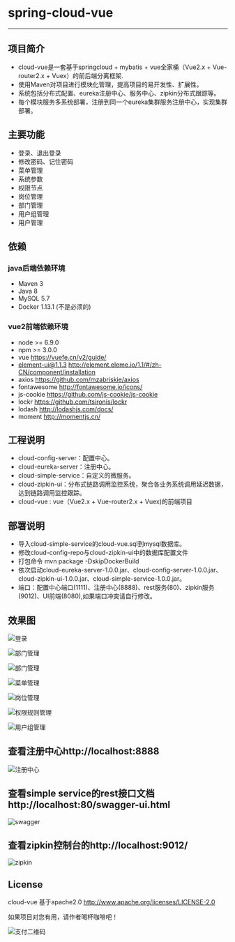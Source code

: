 # spring-cloud-vue
---

## 项目简介
* cloud-vue是一套基于springcloud + mybatis + vue全家桶（Vue2.x + Vue-router2.x + Vuex）的前后端分离框架.
* 使用Maven对项目进行模块化管理，提高项目的易开发性、扩展性。
* 系统包括分布式配置、eureka注册中心、服务中心、zipkin分布式跟踪等。
* 每个模块服务多系统部署，注册到同一个eureka集群服务注册中心，实现集群部署。

## 主要功能
* 登录、退出登录
* 修改密码、记住密码
* 菜单管理
* 系统参数
* 权限节点
* 岗位管理
* 部门管理
* 用户组管理
* 用户管理

## 依赖
### java后端依赖环境
* Maven 3
* Java 8
* MySQL 5.7
* Docker 1.13.1 (不是必须的)

### vue2前端依赖环境
* node >= 6.9.0
* npm  >= 3.0.0
* vue 				<https://vuefe.cn/v2/guide/>
* element-ui@1.1.3  <http://element.eleme.io/1.1/#/zh-CN/component/installation>
* axios  			<https://github.com/mzabriskie/axios>
* fontawesome 		<http://fontawesome.io/icons/>
* js-cookie  		<https://github.com/js-cookie/js-cookie>
* lockr  			<https://github.com/tsironis/lockr>
* lodash  			<http://lodashjs.com/docs/>
* moment  			<http://momentjs.cn/>

## 工程说明
* cloud-config-server：配置中心。
* cloud-eureka-server：注册中心。
* cloud-simple-service：自定义的微服务。
* cloud-zipkin-ui：分布式链路调用监控系统，聚合各业务系统调用延迟数据，达到链路调用监控跟踪。
* cloud-vue : vue（Vue2.x + Vue-router2.x + Vuex)的前端项目

## 部署说明
 * 导入cloud-simple-service的cloud-vue.sql到mysql数据库。
 * 修改cloud-config-repo与cloud-zipkin-ui中的数据库配置文件
 * 打包命令 mvn package -DskipDockerBuild
 * 依次启动cloud-eureka-server-1.0.0.jar、cloud-config-server-1.0.0.jar、cloud-zipkin-ui-1.0.0.jar、cloud-simple-service-1.0.0.jar。
 * 端口：配置中心端口(1111)、注册中心(8888)、rest服务(80)、zipkin服务(9012)、UI前端(8080),如果端口冲突请自行修改。

## 效果图
![登录](./pic/登录.png)

![部门管理](./pic/部门管理.png)

![部门管理](./pic/部门管理.png)

![菜单管理](./pic/菜单管理.png)

![岗位管理](./pic/岗位管理.png)

![权限规则管理](./pic/权限规则管理.png)

![用户组管理](./pic/用户组管理.png)

## 查看注册中心http://localhost:8888
![注册中心](./pic/注册中心.png)

## 查看simple service的rest接口文档http://localhost:80/swagger-ui.html
![swagger](./pic/swagger.png)

## 查看zipkin控制台的http://localhost:9012/
![zipkin](./pic/zipkin.png)

## License
cloud-vue 基于apache2.0 <http://www.apache.org/licenses/LICENSE-2.0>

如果项目对您有用，请作者喝杯咖啡吧！

![支付二维码](./pic/二维码.jpg)


